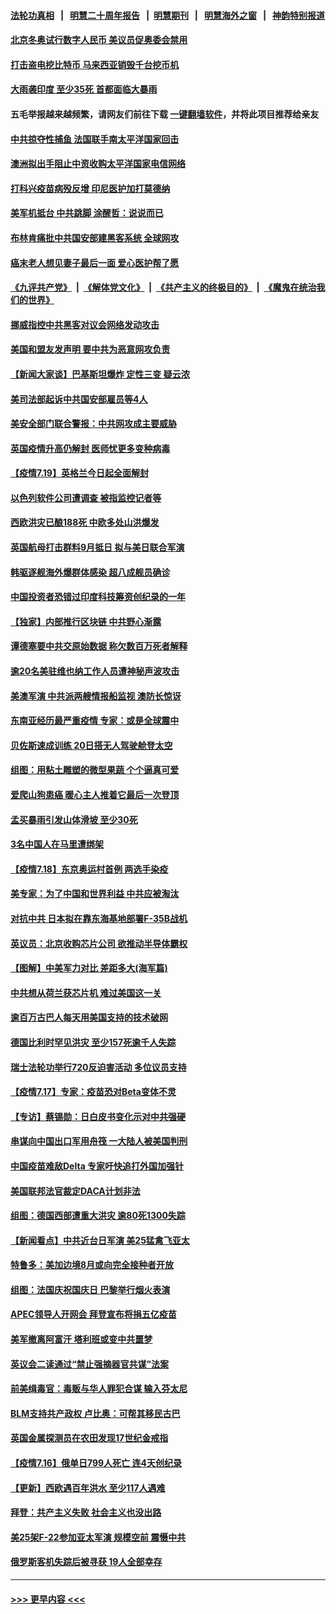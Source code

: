 #### [法轮功真相](https://github.com/gfw-breaker/truth/blob/master/README.md?t=0) &nbsp;&nbsp;|&nbsp;&nbsp; [明慧二十周年报告](https://github.com/gfw-breaker/mh-reports/blob/master/README.md?t=0) &nbsp;&nbsp;|&nbsp;&nbsp;[明慧期刊](https://github.com/gfw-breaker/mh-qikan) &nbsp;&nbsp;|&nbsp;&nbsp; [明慧海外之窗](https://github.com/gfw-breaker/mh-news/blob/master/README.md?t=0) &nbsp;&nbsp;|&nbsp;&nbsp; [神韵特别报道](https://github.com/gfw-breaker/mh-news/blob/master/shenyun.md?t=0)
#### [北京冬奥试行数字人民币 美议员促奥委会禁用](../pages/nsc418/n13099942.md?t=07201601) 
#### [打击盗电挖比特币 马来西亚销毁千台挖币机](../pages/nsc418/n13099735.md?t=07201601) 
#### [大雨袭印度 至少35死 首都面临大暴雨](../pages/nsc418/n13099882.md?t=07201601) 
#### 五毛举报越来越频繁，请网友们前往下载 [一键翻墙软件](https://github.com/gfw-breaker/ssr-accounts)，并将此项目推荐给亲友
#### [中共掠夺性捕鱼 法国联手南太平洋国家回击](../pages/nsc418/n13099676.md?t=07201601) 
#### [澳洲拟出手阻止中资收购太平洋国家电信网络](../pages/nsc418/n13099535.md?t=07201601) 
#### [打科兴疫苗病殁反增 印尼医护加打莫德纳](../pages/nsc418/n13099340.md?t=07201601) 
#### [美军机抵台 中共跳脚 涂醒哲：说说而已](../pages/nsc418/n13099379.md?t=07201601) 
#### [布林肯痛批中共国安部建黑客系统 全球网攻](../pages/nsc418/n13099506.md?t=07201601) 
#### [癌末老人想见妻子最后一面 爱心医护帮了愿](../pages/nsc418/n13098220.md?t=07201601) 
#### [《九评共产党》](https://github.com/begood0513/9ping.md/blob/master/README.md) &nbsp;|&nbsp; [《解体党文化》](../../../../jtdwh.md/blob/master/README.md)  &nbsp;|&nbsp; [《共产主义的终极目的》](../../../../gczydzjmd.md/blob/master/README.md) &nbsp;|&nbsp; [《魔鬼在统治我们的世界》](../../../../mgztzwmdsj.md/blob/master/README.md) 
#### [挪威指控中共黑客对议会网络发动攻击](../pages/nsc418/n13099621.md?t=07201601) 
#### [美国和盟友发声明 要中共为恶意网攻负责](../pages/nsc418/n13099486.md?t=07201601) 
#### [【新闻大家谈】巴基斯坦爆炸 定性三变 疑云浓](../pages/nsc418/n13099122.md?t=07201601) 
#### [美司法部起诉中共国安部雇员等4人](../pages/nsc418/n13099431.md?t=07201601) 
#### [美安全部门联合警报：中共网攻成主要威胁](../pages/nsc418/n13098721.md?t=07201601) 
#### [英国疫情升高仍解封 医师忧更多变种病毒](../pages/nsc418/n13099314.md?t=07201601) 
#### [【疫情7.19】英格兰今日起全面解封](../pages/nsc418/n13098843.md?t=07201601) 
#### [以色列软件公司遭调查 被指监控记者等](../pages/nsc418/n13098746.md?t=07201601) 
#### [西欧洪灾已酿188死 中欧多处山洪爆发](../pages/nsc418/n13098256.md?t=07201601) 
#### [英国航母打击群料9月抵日 拟与美日联合军演](../pages/nsc418/n13097990.md?t=07201601) 
#### [韩驱逐舰海外爆群体感染 超八成舰员确诊](../pages/nsc418/n13097981.md?t=07201601) 
#### [中国投资者恐错过印度科技筹资创纪录的一年](../pages/nsc418/n13084670.md?t=07201601) 
#### [【独家】内部推行区块链 中共野心渐露](../pages/nsc418/n13094145.md?t=07201601) 
#### [谭德塞要中共交原始数据 称欠数百万死者解释](../pages/nsc418/n13097567.md?t=07201601) 
#### [逾20名美驻维也纳工作人员遭神秘声波攻击](../pages/nsc418/n13097477.md?t=07201601) 
#### [美澳军演 中共派两艘情报船监视 澳防长惊讶](../pages/nsc418/n13097237.md?t=07201601) 
#### [东南亚经历最严重疫情 专家：或是全球震中](../pages/nsc418/n13097282.md?t=07201601) 
#### [贝佐斯速成训练 20日搭无人驾驶舱登太空](../pages/nsc418/n13097128.md?t=07201601) 
#### [组图：用粘土雕塑的微型果蔬 个个逼真可爱](../pages/nsc418/n13096570.md?t=07201601) 
#### [爱爬山狗患癌 暖心主人推着它最后一次登顶](../pages/nsc418/n13096603.md?t=07201601) 
#### [孟买暴雨引发山体滑坡 至少30死](../pages/nsc418/n13097044.md?t=07201601) 
#### [3名中国人在马里遭绑架](../pages/nsc418/n13096912.md?t=07201601) 
#### [【疫情7.18】东京奥运村首例 两选手染疫](../pages/nsc418/n13096752.md?t=07201601) 
#### [美专家：为了中国和世界利益 中共应被淘汰](../pages/nsc418/n13082858.md?t=07201601) 
#### [对抗中共 日本拟在靠东海基地部署F-35B战机](../pages/nsc418/n13096059.md?t=07201601) 
#### [英议员：北京收购芯片公司 欲推动半导体霸权](../pages/nsc418/n13095989.md?t=07201601) 
#### [【图解】中美军力对比 差距多大(海军篇)](../pages/nsc418/n13091904.md?t=07201601) 
#### [中共想从荷兰获芯片机 难过美国这一关](../pages/nsc418/n13095864.md?t=07201601) 
#### [逾百万古巴人每天用美国支持的技术破网](../pages/nsc418/n13095873.md?t=07201601) 
#### [德国比利时罕见洪灾 至少157死逾千人失踪](../pages/nsc418/n13095530.md?t=07201601) 
#### [瑞士法轮功举行720反迫害活动 多位议员支持](../pages/nsc418/n13095283.md?t=07201601) 
#### [【疫情7.17】专家：疫苗恐对Beta变体不灵](../pages/nsc418/n13095336.md?t=07201601) 
#### [【专访】蔡锡勋：日白皮书变化示对中共强硬](../pages/nsc418/n13095106.md?t=07201601) 
#### [串谋向中国出口军用舟筏 一大陆人被美国判刑](../pages/nsc418/n13095093.md?t=07201601) 
#### [中国疫苗难敌Delta 专家吁快追打外国加强针](../pages/nsc418/n13095150.md?t=07201601) 
#### [美国联邦法官裁定DACA计划非法](../pages/nsc418/n13094889.md?t=07201601) 
#### [组图：德国西部遭重大洪灾 逾80死1300失踪](../pages/nsc418/n13093185.md?t=07201601) 
#### [【新闻看点】中共近台日军演 美25猛禽飞亚太](../pages/nsc418/n13094168.md?t=07201601) 
#### [特鲁多：美加边境8月或向完全接种者开放](../pages/nsc418/n13094431.md?t=07201601) 
#### [组图：法国庆祝国庆日 巴黎举行烟火表演](../pages/nsc418/n13093629.md?t=07201601) 
#### [APEC领导人开网会 拜登宣布将捐五亿疫苗](../pages/nsc418/n13094382.md?t=07201601) 
#### [美军撤离阿富汗 塔利班或变中共噩梦](../pages/nsc418/n13094370.md?t=07201601) 
#### [英议会二读通过“禁止强摘器官共谋”法案](../pages/nsc418/n13094147.md?t=07201601) 
#### [前美缉毒官：毒贩与华人罪犯合谋 输入芬太尼](../pages/nsc418/n13094090.md?t=07201601) 
#### [BLM支持共产政权 卢比奥：可帮其移民古巴](../pages/nsc418/n13093807.md?t=07201601) 
#### [英国金属探测员在农田发现17世纪金戒指](../pages/nsc418/n13092356.md?t=07201601) 
#### [【疫情7.16】俄单日799人死亡 连4天创纪录](../pages/nsc418/n13093112.md?t=07201601) 
#### [【更新】西欧遇百年洪水 至少117人遇难](../pages/nsc418/n13090843.md?t=07201601) 
#### [拜登：共产主义失败 社会主义也没出路](../pages/nsc418/n13093733.md?t=07201601) 
#### [美25架F-22参加亚太军演 规模空前 震慑中共](../pages/nsc418/n13093658.md?t=07201601) 
#### [俄罗斯客机失踪后被寻获 19人全部幸存](../pages/nsc418/n13093639.md?t=07201601) 

----
#### [ >>> 更早内容 <<< ](../indexes/nsc418-earlier.md)
